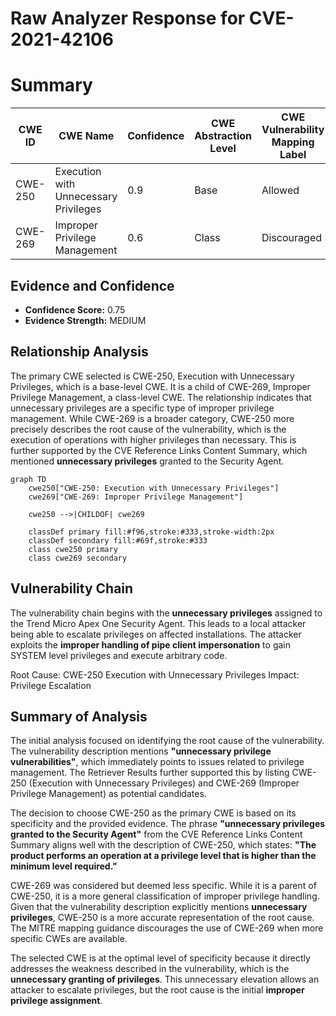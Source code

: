 # Raw Analyzer Response for CVE-2021-42106

# Summary
| CWE ID | CWE Name | Confidence | CWE Abstraction Level | CWE Vulnerability Mapping Label | CWE-Vulnerability Mapping Notes |
|---|---|---|---|---|---|
| CWE-250 | Execution with Unnecessary Privileges | 0.9 | Base | Allowed | Primary CWE |
| CWE-269 | Improper Privilege Management | 0.6 | Class | Discouraged | Secondary Candidate |

## Evidence and Confidence

*   **Confidence Score:** 0.75
*   **Evidence Strength:** MEDIUM

## Relationship Analysis
The primary CWE selected is CWE-250, Execution with Unnecessary Privileges, which is a base-level CWE. It is a child of CWE-269, Improper Privilege Management, a class-level CWE. The relationship indicates that unnecessary privileges are a specific type of improper privilege management. While CWE-269 is a broader category, CWE-250 more precisely describes the root cause of the vulnerability, which is the execution of operations with higher privileges than necessary. This is further supported by the CVE Reference Links Content Summary, which mentioned **unnecessary privileges** granted to the Security Agent.
```mermaid
graph TD
    cwe250["CWE-250: Execution with Unnecessary Privileges"]
    cwe269["CWE-269: Improper Privilege Management"]

    cwe250 -->|CHILDOF| cwe269

    classDef primary fill:#f96,stroke:#333,stroke-width:2px
    classDef secondary fill:#69f,stroke:#333
    class cwe250 primary
    class cwe269 secondary
```

## Vulnerability Chain
The vulnerability chain begins with the **unnecessary privileges** assigned to the Trend Micro Apex One Security Agent. This leads to a local attacker being able to escalate privileges on affected installations. The attacker exploits the **improper handling of pipe client impersonation** to gain SYSTEM level privileges and execute arbitrary code.

Root Cause: CWE-250 Execution with Unnecessary Privileges
Impact: Privilege Escalation

## Summary of Analysis
The initial analysis focused on identifying the root cause of the vulnerability. The vulnerability description mentions **"unnecessary privilege vulnerabilities"**, which immediately points to issues related to privilege management. The Retriever Results further supported this by listing CWE-250 (Execution with Unnecessary Privileges) and CWE-269 (Improper Privilege Management) as potential candidates.

The decision to choose CWE-250 as the primary CWE is based on its specificity and the provided evidence. The phrase **"unnecessary privileges granted to the Security Agent"** from the CVE Reference Links Content Summary aligns well with the description of CWE-250, which states: **"The product performs an operation at a privilege level that is higher than the minimum level required."**

CWE-269 was considered but deemed less specific. While it is a parent of CWE-250, it is a more general classification of improper privilege handling. Given that the vulnerability description explicitly mentions **unnecessary privileges**, CWE-250 is a more accurate representation of the root cause. The MITRE mapping guidance discourages the use of CWE-269 when more specific CWEs are available.

The selected CWE is at the optimal level of specificity because it directly addresses the weakness described in the vulnerability, which is the **unnecessary granting of privileges**. This unnecessary elevation allows an attacker to escalate privileges, but the root cause is the initial **improper privilege assignment**.